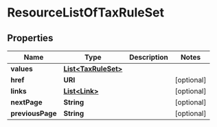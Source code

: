 

# ResourceListOfTaxRuleSet


## Properties

| Name | Type | Description | Notes |
|------------ | ------------- | ------------- | -------------|
|**values** | [**List&lt;TaxRuleSet&gt;**](TaxRuleSet.md) |  |  |
|**href** | **URI** |  |  [optional] |
|**links** | [**List&lt;Link&gt;**](Link.md) |  |  [optional] |
|**nextPage** | **String** |  |  [optional] |
|**previousPage** | **String** |  |  [optional] |




